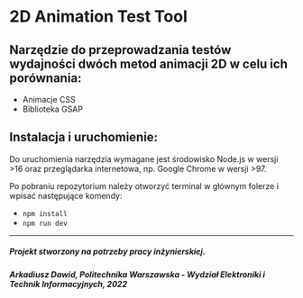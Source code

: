 # 2D Animation Test Tool

## Narzędzie do przeprowadzania testów wydajności dwóch metod animacji 2D w celu ich porównania:
* Animacje CSS
* Biblioteka GSAP

## Instalacja i uruchomienie:

Do uruchomienia narzędzia wymagane jest środowisko Node.js w wersji >16 oraz przeglądarka internetowa, np. Google Chrome w wersji >97.

Po pobraniu repozytorium należy otworzyć terminal w głównym folerze i wpisać następujące komendy:

* `npm install`
* `npm run dev`


****
##### Projekt stworzony na potrzeby pracy inżynierskiej.
##### Arkadiusz Dawid, Politechnika Warszawska - Wydział Elektroniki i Technik Informacyjnych, 2022